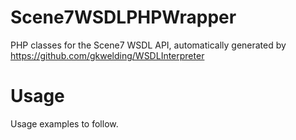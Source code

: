 Scene7WSDLPHPWrapper
====================

PHP classes for the Scene7 WSDL API, automatically generated by https://github.com/gkwelding/WSDLInterpreter

Usage
====================

Usage examples to follow.